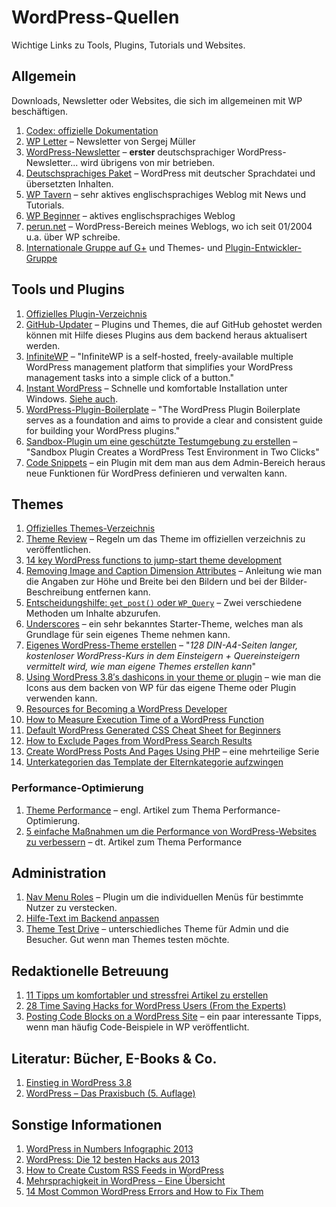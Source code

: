 # WordPress-Quellen

Wichtige Links zu Tools, Plugins, Tutorials und Websites.

## Allgemein

Downloads, Newsletter oder Websites, die sich im allgemeinen mit WP beschäftigen.

1. [Codex: offizielle Dokumentation](http://codex.wordpress.org)
2. [WP Letter](http://wpletter.de) – Newsletter von Sergej Müller
3. [WordPress-Newsletter](http://www.wordpress-newsletter.perun.net) – **erster** deutschsprachiger WordPress-Newsletter... wird übrigens von mir betrieben.
4. [Deutschsprachiges Paket](http://wpde.org/download/) – WordPress mit deutscher Sprachdatei und übersetzten Inhalten.
5. [WP Tavern](http://wptavern.com) – sehr aktives englischsprachiges Weblog mit News und Tutorials.
6. [WP Beginner](http://www.wpbeginner.com/blog/) – aktives englischsprachiges Weblog
7. [perun.net](http://www.perun.net/kategorie/wordpress/) – WordPress-Bereich meines Weblogs, wo ich seit 01/2004 u.a. über WP schreibe.
8. [Internationale Gruppe auf G+](https://plus.google.com/u/0/communities/101504763068635549461) und Themes- und [Plugin-Entwickler-Gruppe](https://plus.google.com/u/0/communities/110928980572284315377)


## Tools und Plugins

1. [Offizielles Plugin-Verzeichnis](http://wordpress.org/plugins/)
2. [GitHub-Updater](https://github.com/afragen/github-updater) – Plugins und Themes, die auf GitHub gehostet werden können mit Hilfe dieses Plugins aus dem backend heraus aktualisert werden.
3. [InfiniteWP](http://infinitewp.com/) – "InfiniteWP is a self-hosted, freely-available multiple WordPress management platform that simplifies your WordPress management tasks into a simple click of a button."
4. [Instant WordPress](http://www.instantwp.com/) – Schnelle und komfortable Installation unter Windows. [Siehe auch](http://www.perun.net/2012/08/22/instant-wordpress-schnelle-und-komfortable-installation-unter-windows/).
5. [WordPress-Plugin-Boilerplate](https://github.com/tommcfarlin/WordPress-Plugin-Boilerplate) – "The WordPress Plugin Boilerplate serves as a foundation and aims to provide a clear and consistent guide for building your WordPress plugins."
6. [Sandbox-Plugin um eine geschützte Testumgebung zu erstellen](http://wptavern.com/sandbox-plugin-creates-a-wordpress-test-environment-in-two-clicks) – "Sandbox Plugin Creates a WordPress Test Environment in Two Clicks"
7. [Code Snippets](http://www.perun.net/2012/12/05/wordpress-funktionen-aus-dem-admin-bereich-verwalten/) – ein Plugin mit dem man aus dem Admin-Bereich heraus neue Funktionen für WordPress definieren und verwalten kann.


## Themes

1. [Offizielles Themes-Verzeichnis](http://wordpress.org/themes/)
2. [Theme Review](http://codex.wordpress.org/Theme_Review) – Regeln um das Theme im offiziellen verzeichnis zu veröffentlichen.
2. [14 key WordPress functions to jump-start theme development](http://www.webdesignerdepot.com/2013/05/1-key-wordpress-functions-to-jump-start-theme-development/)
3. [Removing Image and Caption Dimension Attributes](http://wordpress.stackexchange.com/questions/32931/removing-image-and-caption-dimension-attributes) – Anleitung wie man die Angaben zur Höhe und Breite bei den Bildern und bei der Bilder-Beschreibung entfernen kann.
4. [Entscheidungshilfe: `get_post()` oder `WP_Query`](http://bueltge.de/entscheidungshilfe-get_post-oder-wp_query/4284/) – Zwei verschiedene Methoden um Inhalte abzurufen.
5. [Underscores](http://underscores.me) – ein sehr bekanntes Starter-Theme, welches man als Grundlage für sein eigenes Theme nehmen kann.
8. [Eigenes WordPress-Theme erstellen](http://www.perun.net/2013/12/19/wordpress-kurs-kostenloser-einstieg-in-die-themes-entwicklung/) – "*128 DIN-A4-Seiten langer, kostenloser WordPress-Kurs in dem Einsteigern + Quereinsteigern vermittelt wird, wie man eigene Themes erstellen kann*"
9. [Using WordPress 3.8′s dashicons in your theme or plugin](http://jameskoster.co.uk/work/using-wordpress-3-8s-dashicons-theme-plugin/) – wie man die Icons aus dem backen von WP für das eigene Theme oder Plugin verwenden kann.
10. [Resources for Becoming a WordPress Developer](http://www.wpkube.com/resources-becoming-wordpress-developer/)
11. [How to Measure Execution Time of a WordPress Function](http://www.wpmayor.com/code/how-to-measure-execution-time-of-a-wordpress-function/)
12. [Default WordPress Generated CSS Cheat Sheet for Beginners](http://www.wpbeginner.com/wp-themes/default-wordpress-generated-css-cheat-sheet-for-beginners/)
13. [How to Exclude Pages from WordPress Search Results](http://www.wpbeginner.com/wp-tutorials/how-to-exclude-pages-from-wordpress-search-results/)
14. [Create WordPress Posts And Pages Using PHP](http://www.wpexplorer.com/create-wordpress-posts-pages-using-php/) – eine mehrteilige Serie
15. [Unterkategorien das Template der Elternkategorie aufzwingen](http://werdswords.com/force-sub-categories-use-the-parent-category-template/)


### Performance-Optimierung

1. [Theme Performance](http://themeshaper.com/2014/02/06/theme-performance/) – engl. Artikel zum Thema Performance-Optimierung.
2. [5 einfache Maßnahmen um die Performance von WordPress-Websites zu verbessern](http://www.perun.net/2012/03/19/5-einfache-massnahmen-um-die-performance-von-wordpress-websites-zu-verbessern/) – dt. Artikel zum Thema Performance

## Administration

1. [Nav Menu Roles](http://wordpress.org/plugins/nav-menu-roles/) – Plugin um die individuellen Menüs für bestimmte Nutzer zu verstecken.
2. [Hilfe-Text im Backend anpassen](http://code.tutsplus.com/tutorials/customizing-the-wordpress-admin-help-text--wp-33281)
3. [Theme Test Drive](http://wordpress.org/plugins/theme-test-drive/) – unterschiedliches Theme für Admin und die Besucher. Gut wenn man Themes testen möchte.

## Redaktionelle Betreuung

1. [11 Tipps um komfortabler und stressfrei Artikel zu erstellen](http://www.perun.net/2012/03/30/wordpress-11-tipps-um-komfortabler-und-stressfrei-artikel-zu-erstellen/)
2. [28 Time Saving Hacks for WordPress Users (From the Experts)](https://managewp.com/wordpress-time-saving-hacks)
3. [Posting Code Blocks on a WordPress Site](http://css-tricks.com/posting-code-blocks-wordpress-site/) – ein paar interessante Tipps, wenn man häufig Code-Beispiele in WP veröffentlicht.


## Literatur: Bücher, E-Books & Co.

1. [Einstieg in WordPress 3.8](http://www.perun.net/2014/01/31/einstieg-in-wordpress-3-8-als-gedrucktes-buch-und-als-e-book/)
2. [WordPress – Das Praxisbuch (5. Auflage)](http://www.perun.net/2013/10/28/wordpress-das-praxisbuch-nun-auch-fuer-kindle/)


## Sonstige Informationen

1. [WordPress in Numbers Infographic 2013](http://www.mooveagency.com/wordpress-infographic-2013)
2. [WordPress: Die 12 besten Hacks aus 2013](http://t3n.de/news/wordpress-hacks-und-snippets-521944/)
3. [How to Create Custom RSS Feeds in WordPress](http://www.wpbeginner.com/wp-tutorials/how-to-create-custom-rss-feeds-in-wordpress/)
4. [Mehrsprachigkeit in WordPress – Eine Übersicht](http://www.elmastudio.de/wordpress/mehrsprachigkeit-in-wordpress-umsetzen-eine-ubersicht/)
5. [14 Most Common WordPress Errors and How to Fix Them](http://www.wpbeginner.com/beginners-guide/14-most-common-wordpress-errors-and-how-to-fix-them/)

